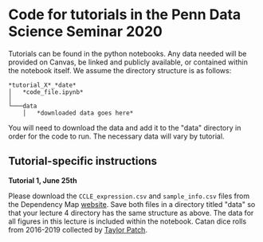 # Code for tutorials in the Penn Data Science Seminar 2020


Tutorials can be found in the python notebooks. Any data needed will be provided on Canvas, be linked and publicly available, or contained within the notebook itself. We assume the directory structure is as follows:

```
*tutorial_X*_*date*
│   *code_file.ipynb*    
│
└───data
    │   *downloaded data goes here*

```


You will need to download the data and add it to the "data" directory in order for the code to run. The necessary data will vary by tutorial.


## Tutorial-specific instructions


**Tutorial 1, June 25th**

Please download the `CCLE_expression.csv` and `sample_info.csv` files from the Dependency Map [website](https://depmap.org/portal/download/). Save both files in a directory titled "data" so that your lecture 4 directory has the same structure as above. The data for all figures in this lecture is included within the notebook. Catan dice rolls from 2016-2019 collected by [Taylor Patch](https://github.com/tcpatch).

